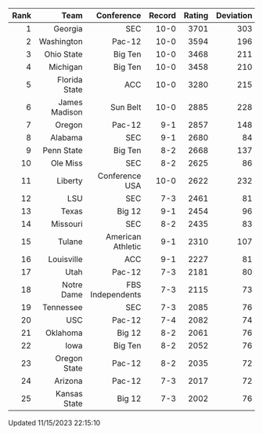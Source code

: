 | Rank  | Team                 | Conference           | Record   | Rating | Deviation |
| ---:  | ---:                 | ---:                 | ---:     | ---:   | ---:      |
| 1     | Georgia              | SEC                  | 10-0     | 3701   | 303       |
| 2     | Washington           | Pac-12               | 10-0     | 3594   | 196       |
| 3     | Ohio State           | Big Ten              | 10-0     | 3468   | 211       |
| 4     | Michigan             | Big Ten              | 10-0     | 3458   | 210       |
| 5     | Florida State        | ACC                  | 10-0     | 3280   | 215       |
| 6     | James Madison        | Sun Belt             | 10-0     | 2885   | 228       |
| 7     | Oregon               | Pac-12               | 9-1      | 2857   | 148       |
| 8     | Alabama              | SEC                  | 9-1      | 2680   | 84        |
| 9     | Penn State           | Big Ten              | 8-2      | 2668   | 137       |
| 10    | Ole Miss             | SEC                  | 8-2      | 2625   | 86        |
| 11    | Liberty              | Conference USA       | 10-0     | 2622   | 232       |
| 12    | LSU                  | SEC                  | 7-3      | 2461   | 81        |
| 13    | Texas                | Big 12               | 9-1      | 2454   | 96        |
| 14    | Missouri             | SEC                  | 8-2      | 2435   | 83        |
| 15    | Tulane               | American Athletic    | 9-1      | 2310   | 107       |
| 16    | Louisville           | ACC                  | 9-1      | 2227   | 81        |
| 17    | Utah                 | Pac-12               | 7-3      | 2181   | 80        |
| 18    | Notre Dame           | FBS Independents     | 7-3      | 2115   | 73        |
| 19    | Tennessee            | SEC                  | 7-3      | 2085   | 76        |
| 20    | USC                  | Pac-12               | 7-4      | 2082   | 74        |
| 21    | Oklahoma             | Big 12               | 8-2      | 2061   | 76        |
| 22    | Iowa                 | Big Ten              | 8-2      | 2052   | 76        |
| 23    | Oregon State         | Pac-12               | 8-2      | 2035   | 72        |
| 24    | Arizona              | Pac-12               | 7-3      | 2017   | 72        |
| 25    | Kansas State         | Big 12               | 7-3      | 2002   | 76        |

Updated 11/15/2023 22:15:10
